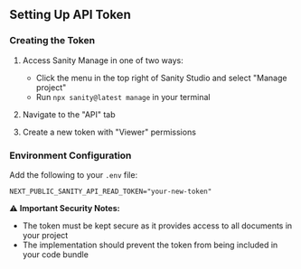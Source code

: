 ## Setting Up API Token

### Creating the Token

1. Access Sanity Manage in one of two ways:

   - Click the menu in the top right of Sanity Studio and select "Manage project"
   - Run `npx sanity@latest manage` in your terminal

2. Navigate to the "API" tab
3. Create a new token with "Viewer" permissions

### Environment Configuration

Add the following to your `.env` file:

```env
NEXT_PUBLIC_SANITY_API_READ_TOKEN="your-new-token"
```

⚠️ **Important Security Notes:**

- The token must be kept secure as it provides access to all documents in your project
- The implementation should prevent the token from being included in your code bundle
